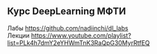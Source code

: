 ## Курс DeepLearning МФТИ

Лабы https://github.com/nadiinchi/dl_labs    
Лекции https://www.youtube.com/playlist?list=PLk4h7dmY2eYHWmTnK3RaQpG30MyrRtfEQ
